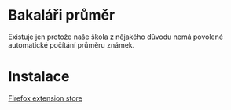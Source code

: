 # Bakaláři průměr

Existuje jen protože naše škola z nějakého důvodu nemá povolené automatické počítání průměru známek.

# Instalace

[Firefox extension store](https://addons.mozilla.org/en-US/firefox/addon/bakal%C3%A1%C5%99i-pr%C5%AFm%C4%9Br/)
